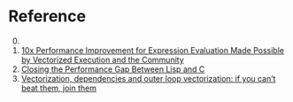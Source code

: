 # Reference

0. []()
0. [10x Performance Improvement for Expression Evaluation Made Possible by Vectorized Execution and the Community](https://en.pingcap.com/blog/10x-performance-improvement-for-expression-evaluation-made-possible-by-vectorized-execution/)
0. [Closing the Performance Gap Between Lisp and C](https://zenodo.org/record/6335627#.YpzmCDnMJH5)
0. [Vectorization, dependencies and outer loop vectorization: if you can’t beat them, join them](https://johnysswlab.com/vectorization-dependencies-and-outer-loop-vectorization-if-you-cant-beat-them-join-them/)

